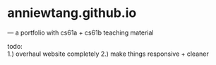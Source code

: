 # anniewtang.github.io
— a portfolio with cs61a + cs61b teaching material

todo: <br>
1.) overhaul website completely
2.) make things responsive + cleaner
